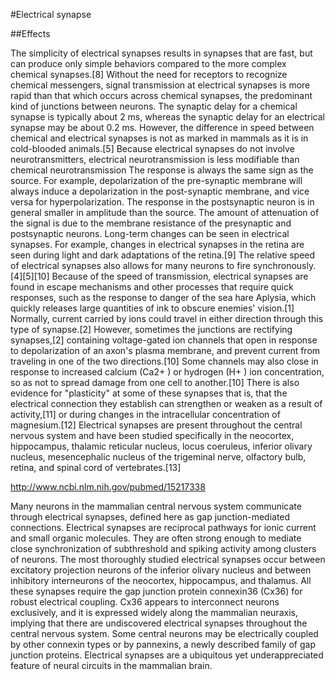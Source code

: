 #Electrical synapse

##Effects

The simplicity of electrical synapses results in synapses that are fast, but can produce only simple behaviors compared to the more complex chemical synapses.[8]
Without the need for receptors to recognize chemical messengers, signal transmission at electrical synapses is more rapid than that which occurs across chemical synapses, the predominant kind of junctions between neurons. The synaptic delay for a chemical synapse is typically about 2 ms, whereas the synaptic delay for an electrical synapse may be about 0.2 ms. However, the difference in speed between chemical and electrical synapses is not as marked in mammals as it is in cold-blooded animals.[5]
Because electrical synapses do not involve neurotransmitters, electrical neurotransmission is less modifiable than chemical neurotransmission
The response is always the same sign as the source. For example, depolarization of the pre-synaptic membrane will always induce a depolarization in the post-synaptic membrane, and vice versa for hyperpolarization.
The response in the postsynaptic neuron is in general smaller in amplitude than the source. The amount of attenuation of the signal is due to the membrane resistance of the presynaptic and postsynaptic neurons.
Long-term changes can be seen in electrical synapses. For example, changes in electrical synapses in the retina are seen during light and dark adaptations of the retina.[9]
The relative speed of electrical synapses also allows for many neurons to fire synchronously.[4][5][10] Because of the speed of transmission, electrical synapses are found in escape mechanisms and other processes that require quick responses, such as the response to danger of the sea hare Aplysia, which quickly releases large quantities of ink to obscure enemies' vision.[1]
Normally, current carried by ions could travel in either direction through this type of synapse.[2] However, sometimes the junctions are rectifying synapses,[2] containing voltage-gated ion channels that open in response to depolarization of an axon's plasma membrane, and prevent current from traveling in one of the two directions.[10] Some channels may also close in response to increased calcium (Ca2+
) or hydrogen (H+
) ion concentration, so as not to spread damage from one cell to another.[10]
There is also evidence for "plasticity" at some of these synapses that is, that the electrical connection they establish can strengthen or weaken as a result of activity,[11] or during changes in the intracellular concentration of magnesium.[12]
Electrical synapses are present throughout the central nervous system and have been studied specifically in the neocortex, hippocampus, thalamic reticular nucleus, locus coeruleus, inferior olivary nucleus, mesencephalic nucleus of the trigeminal nerve, olfactory bulb, retina, and spinal cord of vertebrates.[13]

http://www.ncbi.nlm.nih.gov/pubmed/15217338

Many neurons in the mammalian central nervous system communicate through electrical synapses, defined here as gap junction-mediated connections. Electrical synapses are reciprocal pathways for ionic current and small organic molecules. They are often strong enough to mediate close synchronization of subthreshold and spiking activity among clusters of neurons. The most thoroughly studied electrical synapses occur between excitatory projection neurons of the inferior olivary nucleus and between inhibitory interneurons of the neocortex, hippocampus, and thalamus. All these synapses require the gap junction protein connexin36 (Cx36) for robust electrical coupling. Cx36 appears to interconnect neurons exclusively, and it is expressed widely along the mammalian neuraxis, implying that there are undiscovered electrical synapses throughout the central nervous system. Some central neurons may be electrically coupled by other connexin types or by pannexins, a newly described family of gap junction proteins. Electrical synapses are a ubiquitous yet underappreciated feature of neural circuits in the mammalian brain.
